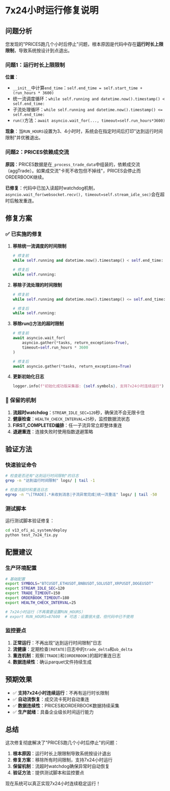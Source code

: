 # 7x24小时运行修复说明

## 问题分析

您发现的"PRICES跑几个小时后停止"问题，根本原因是代码中存在**运行时长上限限制**，导致系统按设计到点退出。

### 问题1：运行时长上限限制

**位置**：
- `__init__`中计算`end_time`：`self.end_time = self.start_time + (run_hours * 3600)`
- 统一流调度循环：`while self.running and datetime.now().timestamp() < self.end_time:`
- 子流处理循环：`while self.running and datetime.now().timestamp() <= self.end_time:`
- `run()`方法：`await asyncio.wait_for(..., timeout=self.run_hours*3600)`

**现象**：当`RUN_HOURS`设置为3、4小时时，系统会在指定时间后打印"达到运行时间限制"并优雅退出。

### 问题2：PRICES依赖成交流

**原因**：PRICES数据是在`_process_trade_data`中组装的，依赖成交流（aggTrade）。如果成交流"卡死不收包但不掉线"，PRICES会停止而ORDERBOOK继续。

**已修复**：代码中已加入读超时watchdog机制，`asyncio.wait_for(websocket.recv(), timeout=self.stream_idle_sec)`会在超时后触发重连。

## 修复方案

### ✅ 已实施的修复

1. **移除统一流调度的时间限制**
   ```python
   # 修复前
   while self.running and datetime.now().timestamp() < self.end_time:
   
   # 修复后  
   while self.running:
   ```

2. **移除子流处理的时间限制**
   ```python
   # 修复前
   while self.running and datetime.now().timestamp() <= self.end_time:
   
   # 修复后
   while self.running:
   ```

3. **移除run()方法的超时限制**
   ```python
   # 修复前
   await asyncio.wait_for(
       asyncio.gather(*tasks, return_exceptions=True),
       timeout=self.run_hours * 3600
   )
   
   # 修复后
   await asyncio.gather(*tasks, return_exceptions=True)
   ```

4. **更新初始化日志**
   ```python
   logger.info(f"初始化成功版采集器: {self.symbols}, 支持7x24小时连续运行")
   ```

### 🔧 保留的机制

1. **流超时watchdog**：`STREAM_IDLE_SEC=120`秒，确保流不会无限卡住
2. **健康检查**：`HEALTH_CHECK_INTERVAL=25`秒，监控数据流状态
3. **FIRST_COMPLETED编排**：任一子流异常立即整体重连
4. **退避重连**：连接失败时使用指数退避策略

## 验证方法

### 快速验证命令

```bash
# 检查是否还有"达到运行时间限制"的日志
grep -n "达到运行时间限制" logs/ | tail -1

# 检查流超时和重连日志
egrep -n "\[TRADE].*未收到消息|子流异常完成|统一流重连" logs/ | tail -50
```

### 测试脚本

运行测试脚本验证修复：
```bash
cd v13_ofi_ai_system/deploy
python test_7x24_fix.py
```

## 配置建议

### 生产环境配置

```bash
# 基础配置
export SYMBOLS="BTCUSDT,ETHUSDT,BNBUSDT,SOLUSDT,XRPUSDT,DOGEUSDT"
export STREAM_IDLE_SEC=120
export TRADE_TIMEOUT=150
export ORDERBOOK_TIMEOUT=180
export HEALTH_CHECK_INTERVAL=25

# 7x24小时运行（不再需要设置RUN_HOURS）
# export RUN_HOURS=87600  # 可选：设置很大值，但代码中已不使用
```

### 监控要点

1. **正常运行**：不再出现"达到运行时间限制"日志
2. **流健康**：定期检查`[ROTATE]`日志中的`trade_delta`和`ob_delta`
3. **重连机制**：观察`[TRADE]`和`[ORDERBOOK]`的超时重连日志
4. **数据连续性**：确认parquet文件持续生成

## 预期效果

- ✅ **支持7x24小时连续运行**：不再有运行时长限制
- ✅ **自动流恢复**：成交流卡死时自动重连
- ✅ **数据连续性**：PRICES和ORDERBOOK数据持续采集
- ✅ **生产就绪**：具备企业级长时间运行能力

## 总结

这次修复彻底解决了"PRICES跑几个小时后停止"的问题：

1. **根本原因**：运行时长上限限制导致系统按设计退出
2. **修复方案**：移除所有时间限制，支持7x24小时运行
3. **保留机制**：流超时watchdog确保异常时自动恢复
4. **验证方法**：提供测试脚本和监控要点

现在系统可以真正实现7x24小时连续稳定运行！
